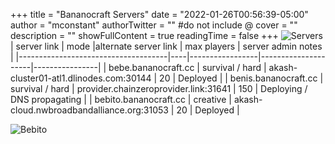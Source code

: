 +++
title = "Bananocraft Servers"
date = "2022-01-26T00:56:39-05:00"
author = "mconstant"
authorTwitter = "" #do not include @
cover = ""
description = ""
showFullContent = true
readingTime = false
+++
![Servers](/servers.png)
| server link  | mode |alternate server link | max players |  server admin notes         | 
|-------------------------------------|----|-----------------|---------------------|----------------|
| bebe.bananocraft.cc    | survival / hard           |  akash-cluster01-atl1.dlinodes.com:30144     | 20          |  Deployed   |
| benis.bananocraft.cc   | survival / hard             |  provider.chainzeroprovider.link:31641     | 150         |  Deploying / DNS propagating | 
| bebito.bananocraft.cc   | creative             |  akash-cloud.nwbroadbandalliance.org:31053    | 20         |  Deployed |

![Bebito](/bebito.png)  
